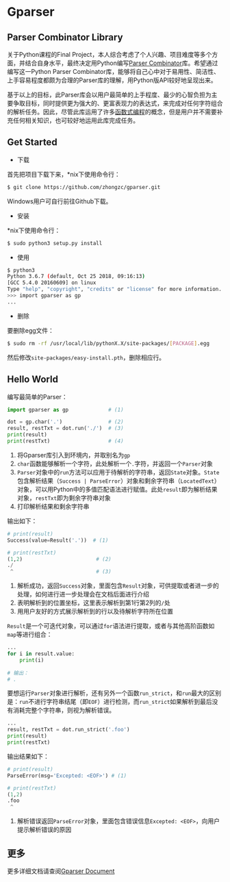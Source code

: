 # Gparser


## Parser Combinator Library

关于Python课程的Final Project，本人综合考虑了个人兴趣、项目难度等多个方面，并结合自身水平，最终决定用Python编写[Parser Combinator](https://en.wikipedia.org/wiki/Parser_combinator)库。希望通过编写这一Python Parser Combinator库，能够将自己心中对于易用性、简洁性、上手容易程度都颇为合理的Parser库的理解，用Python版API较好地呈现出来。

基于以上的目标，此Parser库会以用户最简单的上手程度、最少的心智负担为主要争取目标，同时提供更为强大的、更富表现力的表达式，来完成对任何字符组合的解析任务。因此，尽管此库运用了许多[函数式编程](https://en.wikipedia.org/wiki/Functional_programming)的概念，但是用户并不需要补充任何相关知识，也可较好地运用此库完成任务。


## Get Started

- 下载

首先把项目下载下来，\*nix下使用命令行：
```sh
$ git clone https://github.com/zhongzc/gparser.git
```
Windows用户可自行前往Github下载。

- 安装

\*nix下使用命令行：
```sh
$ sudo python3 setup.py install
```

- 使用

```sh
$ python3                                
Python 3.6.7 (default, Oct 25 2018, 09:16:13) 
[GCC 5.4.0 20160609] on linux
Type "help", "copyright", "credits" or "license" for more information.
>>> import gparser as gp
...
```

- 删除

要删除egg文件：
```sh
$ sudo rm -rf /usr/local/lib/pythonX.X/site-packages/[PACKAGE].egg
```
然后修改`site-packages/easy-install.pth`，删除相应行。

## Hello World

编写最简单的Parser：
```python
import gparser as gp             # (1)

dot = gp.char('.')               # (2)
result, restTxt = dot.run('./')  # (3)
print(result)
print(restTxt)                   # (4)
```
1. 将Gparser库引入到环境内，并取别名为`gp`
2. `char`函数能够解析一个字符，此处解析一个`.`字符，并返回一个`Parser`对象
3. `Parser`对象中的`run`方法可以应用于待解析的字符串，返回`State`对象。`State`包含解析结果（`Success | ParseError`）对象和剩余字符串（`LocatedText`）对象，可以用Python中的多值匹配语法进行赋值。此处`result`即为解析结果对象，`restTxt`即为剩余字符串对象
4. 打印解析结果和剩余字符串

输出如下：
```python
# print(result)
Success(value=Result('.'))  # (1)

# print(restTxt)
(1,2)                        # (2)
./
 ^                           # (3)
```
1. 解析成功，返回`Success`对象，里面包含`Result`对象，可供提取或者进一步的处理，如何进行进一步处理会在文档后面进行介绍
2. 表明解析到的位置坐标，这里表示解析到第1行第2列的`/`处
3. 用用户友好的方式展示解析到的行以及待解析字符所在位置

`Result`是一个可迭代对象，可以通过`for`语法进行提取，或者与其他高阶函数如`map`等进行组合：
```python
...
for i in result.value:
    print(i)
    
# 输出：
# .
```

要想运行`Parser`对象进行解析，还有另外一个函数`run_strict`，和`run`最大的区别是：`run`不进行字符串结尾（即`EOF`）进行检测，而`run_strict`如果解析到最后没有消耗完整个字符串，则视为解析错误。
```python
...
result, restTxt = dot.run_strict('.foo')
print(result)
print(restTxt)
```
输出结果如下：
```python
# print(result)
ParseError(msg='Excepted: <EOF>') # (1)

# print(restTxt)
(1,2)
.foo
 ^
```
1. 解析错误返回`ParseError`对象，里面包含错误信息`Excepted: <EOF>`，向用户提示解析错误的原因


## 更多

更多详细文档请查阅[Gparser Document](https://gaufoo.com/gparser/)
